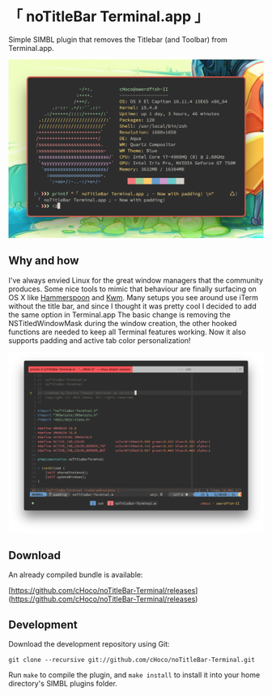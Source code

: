 「 noTitleBar Terminal.app 」
=================================

Simple SIMBL plugin that removes the Titlebar (and Toolbar) from Terminal.app.


![Screenshot 1](/screen1.png?raw=true)

Why and how
-----------

I've always envied Linux for the great window managers that the community
produces. Some nice tools to mimic that behaviour are finally surfacing on OS X
like [Hammerspoon][1] and [Kwm][2]. Many setups you see around use iTerm without
the title bar, and since I thought it was pretty cool I decided to add the same
option in Terminal.app
The basic change is removing the NSTitledWindowMask during the window creation,
the other hooked functions are needed to keep all Terminal features working.
Now it also supports padding and active tab color personalization!


![Screenshot 2](/screen2.png?raw=true)

Download
--------

An already compiled bundle is available:

[https://github.com/cHoco/noTitleBar-Terminal/releases]
(https://github.com/cHoco/noTitleBar-Terminal/releases)

Development
-----------

Download the development repository using Git:

    git clone --recursive git://github.com/cHoco/noTitleBar-Terminal.git

Run `make` to compile the plugin, and `make install` to install it into your
home directory's SIMBL plugins folder.

[1]: http://www.hammerspoon.org
[2]: https://github.com/koekeishiya/kwm

